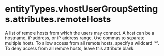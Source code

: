 # entityTypes.vhostUserGroupSettings.attributes.remoteHosts

A list of remote hosts from which the users may connect. A host can be a hostname, IP address, or IP address range. Use commas to separate multiple hosts. To allow access from all remote hosts, specify a wildcard '*'. To deny access from all remote hosts, leave this attribute blank.

